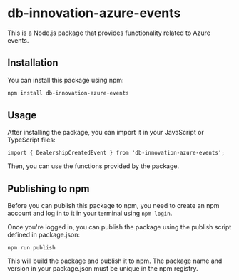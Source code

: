 # db-innovation-azure-events

This is a Node.js package that provides functionality related to Azure events.

## Installation

You can install this package using npm:

```bash
npm install db-innovation-azure-events
```

## Usage

After installing the package, you can import it in your JavaScript or TypeScript files:

```
import { DealershipCreatedEvent } from 'db-innovation-azure-events';
```

Then, you can use the functions provided by the package.

## Publishing to npm

Before you can publish this package to npm, you need to create an npm account and log in to it in your terminal using `npm login`.

Once you're logged in, you can publish the package using the publish script defined in package.json:

```
npm run publish
```

This will build the package and publish it to npm. The package name and version in your package.json must be unique in the npm registry.
